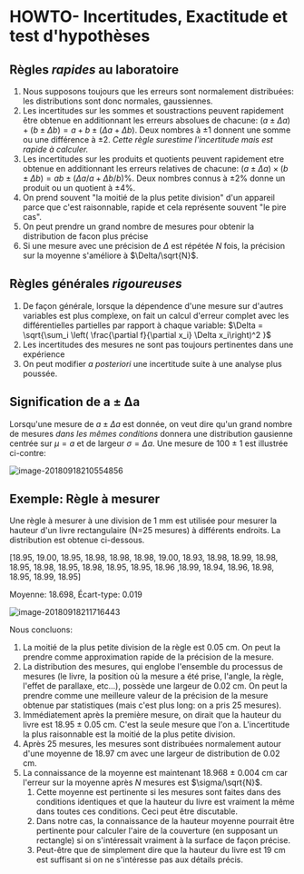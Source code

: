 # HOWTO- Incertitudes, Exactitude et test d'hypothèses

## Règles *rapides* au laboratoire

1. Nous supposons toujours que les erreurs sont normalement distribuées: les distributions sont donc normales, gaussiennes.
2. Les incertitudes sur les sommes et soustractions peuvent rapidement être obtenue en additionnant les erreurs absolues de chacune: $(a\pm\Delta a) + (b \pm \Delta b) = a+b \pm (\Delta a + \Delta b)$. Deux nombres à ±1 donnent une somme ou une différence à ±2. *Cette règle surestime l'incertitude mais est rapide à calculer.*
3. Les incertitudes sur les produits et quotients peuvent rapidement etre obtenue en additionnant les erreurs relatives de chacune: $(a \pm \Delta a) \times (b \pm \Delta b) = ab \pm (\Delta a / a + \Delta b/b) \%$.  Deux nombres connus à ±2% donne un produit ou un quotient à ±4%.
4. On prend souvent "la moitié de la plus petite division" d'un appareil parce que c'est raisonnable, rapide et cela représente souvent "le pire cas".
5. On peut prendre un grand nombre de mesures pour obtenir la distribution de facon plus précise
6. Si une mesure avec une précision de $\Delta$ est répétée $N$ fois,  la précision sur la moyenne s'améliore à $\Delta/\sqrt{N}$.

## Règles générales *rigoureuses*

1. De façon générale, lorsque la dépendence d'une mesure sur d'autres variables est plus complexe, on fait un calcul d'erreur complet avec les différentielles partielles par rapport à chaque variable: $\Delta = \sqrt{\sum_i \left( \frac{\partial f}{\partial x_i} \Delta x_i\right)^2 }$
2. Les incertitudes des mesures ne sont pas toujours pertinentes dans une expérience
3. On peut modifier *a posteriori* une incertitude suite à une analyse plus poussée.

## Signification de a ± ∆a

Lorsqu'une mesure de $a ± \Delta a$ est donnée, on veut dire qu'un grand nombre de mesures *dans les mêmes conditions* donnera une distribution gausienne centrée sur $\mu = a$ et de largeur $\sigma = \Delta a$. Une mesure de 100 ± 1 est illustrée ci-contre:

![image-20180918210554856](assets/image-20180918210554856.png)



## Exemple: Règle à mesurer

Une règle à mesurer à une division de 1 mm est utilisée pour mesurer la hauteur d'un livre rectangulaire (N=25 mesures) à différents endroits. La distribution est obtenue ci-dessous.  

[18.95, 19.00, 18.95, 18.98, 18.98, 18.98, 19.00, 18.93, 18.98, 18.99, 18.98, 18.95, 18.98, 18.95, 18.98, 18.95, 18.95, 18.96 ,18.99, 18.94, 18.96, 18.98, 18.95, 18.99, 18.95]

Moyenne: 18.698, Écart-type: 0.019 

![image-20180918211716443](assets/image-20180918211716443.png)


Nous concluons:

1. La moitié de la plus petite division de la règle est 0.05 cm. On peut la prendre comme approximation rapide de la précision de la mesure.
2. La distribution des mesures, qui englobe l'ensemble du processus de mesures (le livre, la position où la mesure a été prise, l'angle, la règle, l'effet de parallaxe, etc...), possède une largeur de 0.02 cm.  On peut la prendre comme une meilleure valeur de la précision de la mesure obtenue par statistiques (mais c'est plus long: on a pris 25 mesures).
3. Immédiatement après la première mesure, on dirait que la hauteur du livre est 18.95 ± 0.05 cm. C'est la seule mesure que l'on a. L'incertitude la plus raisonnable est la moitié de la plus petite division.
4. Après 25 mesures, les mesures sont distribuées normalement autour d'une moyenne de 18.97 cm avec une largeur de distribution de 0.02 cm.
5. La connaissance de la moyenne est maintenant 18.968 ± 0.004 cm car l'erreur sur la moyenne après $N$ mesures est $\sigma/\sqrt{N}$. 
   1. Cette moyenne est pertinente si les mesures sont faites dans des conditions identiques et que la hauteur du livre est vraiment la même dans toutes ces conditions. Ceci peut être discutable.
   2. Dans notre cas, la connaissance de la hauteur moyenne pourrait être pertinente pour calculer l'aire de la couverture (en supposant un rectangle) si on s'intéressait vraiment à la surface de façon précise.
   3. Peut-être que de simplement dire que la hauteur du livre est 19 cm est suffisant si on ne s'intéresse pas aux détails précis.





